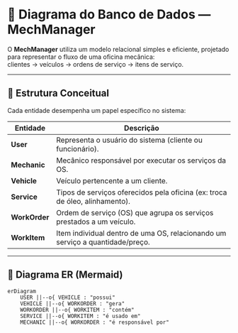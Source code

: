 # 🧩 Diagrama do Banco de Dados — MechManager

O **MechManager** utiliza um modelo relacional simples e eficiente, projetado para representar o fluxo de uma oficina mecânica:  
clientes → veículos → ordens de serviço → itens de serviço.

---

## 📘 Estrutura Conceitual

Cada entidade desempenha um papel específico no sistema:

| Entidade | Descrição |
|-----------|------------|
| **User** | Representa o usuário do sistema (cliente ou funcionário). |
| **Mechanic** | Mecânico responsável por executar os serviços da OS. |
| **Vehicle** | Veículo pertencente a um cliente. |
| **Service** | Tipos de serviços oferecidos pela oficina (ex: troca de óleo, alinhamento). |
| **WorkOrder** | Ordem de serviço (OS) que agrupa os serviços prestados a um veículo. |
| **WorkItem** | Item individual dentro de uma OS, relacionando um serviço a quantidade/preço. |

---

## 🧱 Diagrama ER (Mermaid)

```mermaid
erDiagram
    USER ||--o{ VEHICLE : "possui"
    VEHICLE ||--o{ WORKORDER : "gera"
    WORKORDER ||--o{ WORKITEM : "contém"
    SERVICE ||--o{ WORKITEM : "é usado em"
    MECHANIC ||--o{ WORKORDER : "é responsável por"
